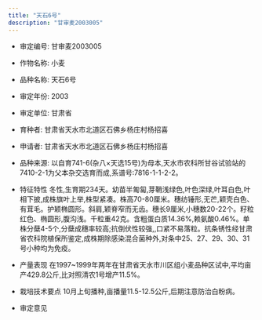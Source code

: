 ```yaml
---
title: "天石6号"
description: "甘审麦2003005"
---
```

* 审定编号:  甘审麦2003005

*  作物名称:  小麦

*  品种名称:  天石6号

*  审定年份:  2003

*  审定单位:  甘肃省

* 育种者:  甘肃省天水市北道区石佛乡杨庄村杨招喜

*  申请者:  甘肃省天水市北道区石佛乡杨庄村杨招喜

*  品种来源:  以自育741-6(杂八×天选15号)为母本,天水市农科所甘谷试验站的7410-2-1为父本杂交选育而成,系谱号:7816-1-1-2-2。

*  特征特性
冬性,生育期234天。幼苗半匍匐,芽鞘浅绿色,叶色深绿,叶耳白色,叶相下披,成株旗叶上举,株型紧凑。株高70-80厘米。穗纺锤形,无芒,颖壳白色、有茸毛。护颖椭圆形。斜肩,颖脊窄而无齿。穗长9厘米,小穗数20-22个。籽粒红色、椭圆形,腹沟浅。千粒重42克。含粗蛋白质14.36%,赖氨酸0.46%。单株分蘖4-5个,分蘖成穗率较高;抗倒伏性较强,,口紧不易落粒。抗条锈性经甘肃省农科院植保所鉴定,成株期除感染混合菌种外,对条中25、27、29、30、31号小种均为免疫。

*  产量表现
在1997~1999年两年在甘肃省天水市川区组小麦品种区试中,平均亩产429.8公斤,比对照清农1号增产11.5%。

*  栽培技术要点
10月上旬播种,亩播量11.5-12.5公斤,后期注意防治白粉病。

*  审定意见

